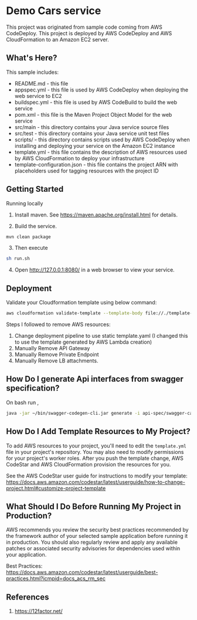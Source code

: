 # Demo Cars service

This project was originated from sample code coming from AWS CodeDeploy.
This project is deployed by AWS CodeDeploy and AWS CloudFormation to an Amazon EC2 server.

## What's Here?

This sample includes:

* README.md - this file
* appspec.yml - this file is used by AWS CodeDeploy when deploying the web
  service to EC2
* buildspec.yml - this file is used by AWS CodeBuild to build the web
  service
* pom.xml - this file is the Maven Project Object Model for the web service
* src/main - this directory contains your Java service source files
* src/test - this directory contains your Java service unit test files
* scripts/ - this directory contains scripts used by AWS CodeDeploy when
  installing and deploying your service on the Amazon EC2 instance
* template.yml - this file contains the description of AWS resources used by AWS
  CloudFormation to deploy your infrastructure
* template-configuration.json - this file contains the project ARN with placeholders used for tagging resources with the project ID

## Getting Started

Running locally

1. Install maven.  See https://maven.apache.org/install.html for details.

2. Build the service.

  ```bash
  mvn clean package
  ```

3. Then execute

  ```bash
  sh run.sh
  ```

4. Open http://127.0.0.1:8080/ in a web browser to view your service.

## Deployment

Validate your Cloudformation template using below command:

```bash
aws cloudformation validate-template --template-body file://./template-aws.yml
```

Steps I followed to remove AWS resources:

1. Change deployment pipeline to use static template.yaml (I changed this to use the template generated by AWS Lambda creation)
1. Manually Remove API Gateway
1. Manually Remove Private Endpoint
1. Manually Remove LB attachments.

## How Do I generate Api interfaces from swagger specification?

On bash run ,

```bash
java -jar ~/bin/swagger-codegen-cli.jar generate -i api-spec/swagger-carsdemo.yaml -l spring -c  config/swagger-codegen.json
```

## How Do I Add Template Resources to My Project?

To add AWS resources to your project, you'll need to edit the `template.yml`
file in your project's repository. You may also need to modify permissions for
your project's worker roles. After you push the template change, AWS CodeStar
and AWS CloudFormation provision the resources for you.

See the AWS CodeStar user guide for instructions to modify your template:
https://docs.aws.amazon.com/codestar/latest/userguide/how-to-change-project.html#customize-project-template

## What Should I Do Before Running My Project in Production?

AWS recommends you review the security best practices recommended by the framework
author of your selected sample application before running it in production. You
should also regularly review and apply any available patches or associated security
advisories for dependencies used within your application.

Best Practices: https://docs.aws.amazon.com/codestar/latest/userguide/best-practices.html?icmpid=docs_acs_rm_sec

## References

1. https://12factor.net/
